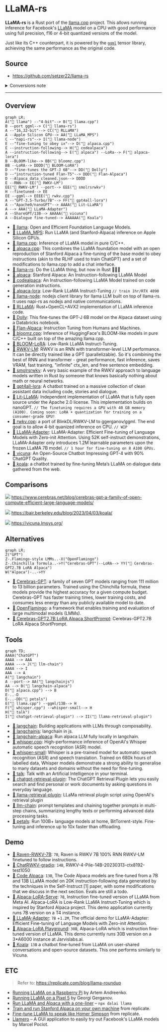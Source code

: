 # LLaMA-rs

**LLaMA-rs** is a Rust port of the
[llama.cpp](https://github.com/ggerganov/llama.cpp) project. This allows running
inference for Facebook's [LLaMA](https://github.com/facebookresearch/llama)
model on a CPU with good performance using full precision, f16 or 4-bit
quantized versions of the model.

Just like its C++ counterpart, it is powered by the
[`ggml`](https://github.com/ggerganov/ggml) tensor library, achieving the same performance as the original code.

## Source

- https://github.com/setzer22/llama-rs

<details>
<summary>Conversions note</summary>

```mermaid
graph TD;
  A("PyTorch") --"<pre>1️⃣/2️⃣&nbsp;export_state_dict_checkpoint.py</pre>PyTorch model checkpoints (pth)"--> B(Python) --"<pre>3️⃣&nbsp;convert-pth-to-ggml.py</pre>Geometric Deep Learning Markup Language (ggml)"--> C(C++)--"<pre>4️⃣&nbsp;quantize.cpp</pre>Quantized ggml (bin)"-->D(Rust);
```

1️⃣ [tloen/alpaca-lora/export_state_dict_checkpoint.py](https://github.com/tloen/alpaca-lora/blob/main/export_state_dict_checkpoint.py) (llama-7b-hf)  
2️⃣ [jankais3r/LLaMA_MPS/export_state_dict_checkpoint.py](https://github.com/jankais3r/LLaMA_MPS/blob/main/export_state_dict_checkpoint.py) (llama-13b-hf)  
3️⃣ [llama.cpp/convert-pth-to-ggml.py](https://github.com/ggerganov/llama.cpp/blob/master/convert-pth-to-ggml.py)  
4️⃣ [llama.cpp/quantize.cpp](https://github.com/ggerganov/llama.cpp/blob/master/quantize.cpp)

</details>

---

## Overview

```mermaid
graph LR;
A("🐍 llama") --"4-bit"--> B("🐇 llama.cpp")
B --port ggml--> C("🦀 llama-rs")
A --"16,32-bit"--> CC("🦀 RLLaMA")
A --Apple Silicon GPU--> AA("🐍 LLaMA_MPS")
C --"napi-rs"--> I("🐥 llama-node")
E --"fine-tuning to obey ix"--> D("🐇 alpaca.cpp")
E --instruction-following--> H("🐍 codealpaca")
A --instruction-following--> E("🐍 alpaca") --LoRa--> F("🐍 alpaca-lora")
B --BLOOM-like--> BB("🐇 bloomz.cpp")
BB --LoRA--> DDDD("🐍 BLOOM-LoRA")
D --"fine-tunes the GPT-J 6B"--> DD("🐍 Dolly")
D --"instruction-tuned Flan-T5"--> DDD("🐍 Flan-Alpaca")
D --Alpaca_data_cleaned.json--> DDDD
E --RNN--> EE("🐍 RWKV-LM")
EE("🐍 RWKV-LM") --port--> EEE("🦀 smolrsrwkv")
H --finetuned--> EE
EE --ggml--> EEEE("🐇 rwkv.cpp")
A --"GPT-3.5-Turbo/7B"--> FF("🐍 gpt4all-lora")
A --"Apache0/nanoGPT"--> AAAA("🐍 Lit-LLaMA")
A --> AAA("🐍 LLaMA-Adapter")
A --ShareGPT/13B--> AAAAA("🐍 vicuna")
A --Dialogue fine-tuned--> AAAAAA("🐍 Koala")
```

- [🐍 llama](https://github.com/facebookresearch/llama): Open and Efficient Foundation Language Models.
- [🐍 LLaMA_MPS](https://github.com/jankais3r/LLaMA_MPS): Run LLaMA (and Stanford-Alpaca) inference on Apple Silicon GPUs.
- [🐇 llama.cpp](https://github.com/ggerganov/llama.cpp): Inference of LLaMA model in pure C/C++.
- [🐇 alpaca.cpp](https://github.com/antimatter15/alpaca.cpp): This combines the LLaMA foundation model with an open reproduction of Stanford Alpaca a fine-tuning of the base model to obey instructions (akin to the RLHF used to train ChatGPT) and a set of modifications to llama.cpp to add a chat interface.
- [🦀 llama-rs](https://github.com/setzer22/llama-rs): Do the LLaMA thing, but now in Rust 🦀🚀🦙
- [🐍 alpaca](https://github.com/tatsu-lab/stanford_alpaca): Stanford Alpaca: An Instruction-following LLaMA Model
- [🐍 codealpaca](https://github.com/sahil280114/codealpaca): An Instruction-following LLaMA Model trained on code generation instructions.
- [🐍 alpaca-lora](https://github.com/tloen/alpaca-lora): Low-Rank LLaMA Instruct-Tuning `// train 1hr/RTX 4090`
- [🐥 llama-node](https://github.com/hlhr202/llama-node): nodejs client library for llama LLM built on top of llama-rs. It uses napi-rs as nodejs and native communications.
- [🦀 RLLaMA](https://github.com/Noeda/rllama): Rust+OpenCL+AVX2 implementation of LLaMA inference code.
- [🐍 Dolly](https://github.com/databrickslabs/dolly): This fine-tunes the GPT-J 6B model on the Alpaca dataset using a Databricks notebook.
- [🐍 Flan-Alpaca](https://github.com/declare-lab/flan-alpaca): Instruction Tuning from Humans and Machines.
- [🐇 bloomz.cpp](https://github.com/NouamaneTazi/bloomz.cpp): Inference of HuggingFace's BLOOM-like models in pure C/C++ built on top of the amazing llama.cpp.
- [🐍 BLOOM-LoRA](https://github.com/linhduongtuan/BLOOM-LORA): Low-Rank LLaMA Instruct-Tuning.
- [🐍 RWKV-LM](https://github.com/BlinkDL/RWKV-LM): RWKV is an RNN with transformer-level LLM performance. It can be directly trained like a GPT (parallelizable). So it's combining the best of RNN and transformer - great performance, fast inference, saves VRAM, fast training, "infinite" ctx_len, and free sentence embedding.
- [🦀 smolrsrwkv](https://github.com/KerfuffleV2/smolrsrwkv): A very basic example of the RWKV approach to language models written in Rust by someone that knows basically nothing about math or neural networks.
- [🐍 gpt4all-lora](https://github.com/nomic-ai/gpt4all): A chatbot trained on a massive collection of clean assistant data including code, stories and dialogue.
- [🐍 Lit-LLaMA](https://github.com/Lightning-AI/lit-llama): Independent implementation of LLaMA that is fully open source under the Apache 2.0 license. This implementation builds on nanoGPT. `// The finetuning requires a GPU with 40 GB memory (A100). Coming soon: LoRA + quantization for training on a consumer-grade GPU!`
- [🐇 rwkv.cpp](https://github.com/saharNooby/rwkv.cpp): a port of BlinkDL/RWKV-LM to ggerganov/ggml. The end goal is to allow 4-bit quanized inference on CPU. `// WIP`
- [🐍 LLaMA-Adapter](https://github.com/ZrrSkywalker/LLaMA-Adapter): LLaMA-Adapter: Efficient Fine-tuning of Language Models with Zero-init Attention. Using 52K self-instruct demonstrations, LLaMA-Adapter only introduces 1.2M learnable parameters upon the frozen LLaMA 7B model. `// 1 hour for fine-tuning on 8 A100 GPUs.`
- [🐍 vicuna](https://vicuna.lmsys.org/): An Open-Source Chatbot Impressing GPT-4 with 90% ChatGPT Quality.
- [🐍 koala](https://bair.berkeley.edu/blog/2023/04/03/koala/): a chatbot trained by fine-tuning Meta’s LLaMA on dialogue data gathered from the web.

## Comparisons

![](./assets/scaling-laws-blog-comparison.png)
<ref>https://www.cerebras.net/blog/cerebras-gpt-a-family-of-open-compute-efficient-large-language-models/</ref>

![](./assets/bair-berkeley-edu-comparison.png)
<ref>https://bair.berkeley.edu/blog/2023/04/03/koala/</ref>

![](./assets/vicuna-lmsys-org-comparison.png)
<ref>https://vicuna.lmsys.org/</ref>

## Alternatives

```mermaid
graph LR;
Z("GPT")
Z-.Flamingo-style LMMs..-X("OpenFlamingo")
Z-.Chinchilla formula..->Y("Cerebras-GPT")--LoRA--> YY("🐍 Cerebras-GPT2.7B LoRA Alpaca")
W("Alpaca")-..->YY
```

- [🐍 Cerebras-GPT](https://www.cerebras.net/blog/cerebras-gpt-a-family-of-open-compute-efficient-large-language-models/): a family of seven GPT models ranging from 111 million to 13 billion parameters. Trained using the Chinchilla formula, these models provide the highest accuracy for a given compute budget. Cerebras-GPT has faster training times, lower training costs, and consumes less energy than any publicly available model to date.
- [🐍 OpenFlamingo](https://laion.ai/blog/open-flamingo/): a framework that enables training and evaluation of large multimodal models (LMMs).
- [🐍 Cerebras-GPT2.7B LoRA Alpaca ShortPrompt](https://github.com/lxe/cerebras-lora-alpaca): Cerebras-GPT2.7B LoRA Alpaca ShortPrompt.

## Tools

```mermaid
graph TD;
AAAA("ChatGPT")
AAAA --> AAA
AAAA ---> J("🦀 llm-chain")
AAAA --> I
AAA --> A
A("🐍 langchain")
A --port--> AA("🐥 langchainjs")
AA --> B("🐥 langchain-alpaca")
D("🐇 alpaca.cpp") --> B
E-..-D
E-..-DD("🐍 petals")
E("🐇 llama.cpp") --ggml/13B--> H
F("🐇 whisper.cpp") --whisper-small--> H
H("🐇 talk")
I("🐍 chatgpt-retrieval-plugin") --> II("🐍 llama-retrieval-plugin")

```

- [🐍 langchain](https://github.com/hwchase17/langchain): Building applications with LLMs through composability.
- [🐥 langchainjs](https://github.com/hwchase17/langchainjs): langchain in js.
- [🐥 langchain-alpaca](https://github.com/linonetwo/langchain-alpaca): Run alpaca LLM fully locally in langchain.
- [🐇 whisper.cpp](https://github.com/ggerganov/whisper.cpp): High-performance inference of OpenAI's Whisper automatic speech recognition (ASR) model.
- [🐍 whisper-small](https://github.com/openai/whisper): Whisper is a pre-trained model for automatic speech recognition (ASR) and speech translation. Trained on 680k hours of labelled data, Whisper models demonstrate a strong ability to generalise to many datasets and domains without the need for fine-tuning.
- [🐇 talk](https://github.com/ggerganov/whisper.cpp/tree/master/examples/talk): Talk with an Artificial Intelligence in your terminal.
- [🐍 chatgpt-retrieval-plugin](https://github.com/openai/chatgpt-retrieval-plugin): The ChatGPT Retrieval Plugin lets you easily search and find personal or work documents by asking questions in everyday language.
- [🐍 llama-retrieval-plugin](https://github.com/lastmile-ai/llama-retrieval-plugin): LLaMa retrieval plugin script using OpenAI's retrieval plugin
- [🦀 llm-chain](https://github.com/sobelio/llm-chain): prompt templates and chaining together prompts in multi-step chains, summarizing lengthy texts or performing advanced data processing tasks.
- [🐍 petals](https://github.com/bigscience-workshop/petals): Run 100B+ language models at home, BitTorrent-style.
  Fine-tuning and inference up to 10x faster than offloading.

## Demo

- [🤗 Raven-RWKV-7B](https://huggingface.co/spaces/BlinkDL/Raven-RWKV-7B): `7B`, Raven is RWKV 7B 100% RNN RWKV-LM finetuned to follow instructions.
- [🤗 ChatRWKV-gradio](https://huggingface.co/spaces/BlinkDL/ChatRWKV-gradio): `14B`, RWKV-4-Pile-14B-20230313-ctx8192-test1050
- [🤗 Code Alpaca](https://huggingface.co/spaces/sahil2801/CodeAlpaca): `13B`, The Code Alpaca models are fine-tuned from a 7B and 13B LLaMA model on 20K instruction-following data generated by the techniques in the Self-Instruct [1] paper, with some modifications that we discuss in the next section. Evals are still a todo.
- [🤗 Alpaca-LoRA-Serve](https://huggingface.co/spaces/chansung/Alpaca-LoRA-Serve): `7B`, Instruction fine-tuned version of LLaMA from Meta AI. Alpaca-LoRA is Low-Rank LLaMA Instruct-Tuning which is inspired by Stanford Alpaca project. This demo application currently runs 7B version on a T4 instance.
- [🤗 LLaMA-Adapter](https://huggingface.co/spaces/csuhan/LLaMA-Adapter): `7B` +`1.2M`, The official demo for LLaMA-Adapter: Efficient Fine-tuning of Language Models with Zero-init Attention.
- [🤖 Alpaca-LoRA Playground](https://notebooksf.jarvislabs.ai/BuOu_VbEuUHb09VEVHhfnFq4-PMhBRVCcfHBRCOrq7c4O9GI4dIGoidvNf76UsRL/): `30B`, Alpaca-LoRA which is instruction fine-tuned version of LLaMA. This demo currently runs 30B version on a 3\*A6000 instance at Jarvislabs.ai.
- [🤖 Koala](https://chat.lmsys.org/?model=koala-13b): `13B` a chatbot fine-tuned from LLaMA on user-shared conversations and open-source datasets. This one performs similarly to Vicuna.

## ETC

> Refer to: https://replicate.com/blog/llama-roundup

- [Running LLaMA on a Raspberry Pi](https://twitter.com/miolini/status/1634982361757790209) by Artem Andreenko.
- [Running LLaMA on a Pixel 5](https://twitter.com/ggerganov/status/1635605532726681600) by Georgi Gerganov.
- [Run LLaMA and Alpaca with a one-liner](https://cocktailpeanut.github.io/dalai) – `npx dalai llama`
- [Train and run Stanford Alpaca on your own machine](https://replicate.com/blog/replicate-alpaca) from replicate.
- [Fine-tune LLaMA to speak like Homer Simpson](https://replicate.com/blog/fine-tune-llama-to-speak-like-homer-simpson) from replicate.
- [Llamero](https://github.com/mpociot/llamero/) – A GUI application to easily try out Facebook's LLaMA models by Marcel Pociot.
